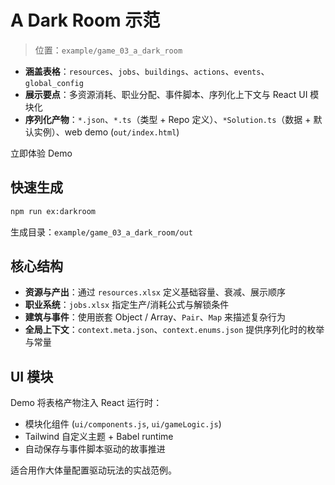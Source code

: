 <script setup>
import { withBase } from 'vitepress'

const demoUrl = withBase('/examples/a-dark-room/index.html')
</script>

# A Dark Room 示范

> 位置：`example/game_03_a_dark_room`

- **涵盖表格**：`resources`、`jobs`、`buildings`、`actions`、`events`、`global_config`
- **展示要点**：多资源消耗、职业分配、事件脚本、序列化上下文与 React UI 模块化
- **序列化产物**：`*.json`、`*.ts`（类型 + Repo 定义）、`*Solution.ts`（数据 + 默认实例）、web demo (`out/index.html`)

<a class="vp-doc-button primary" :href="demoUrl" target="_blank" rel="noopener">
  立即体验 Demo
</a>

## 快速生成

```bash
npm run ex:darkroom
```

生成目录：`example/game_03_a_dark_room/out`

## 核心结构

- **资源与产出**：通过 `resources.xlsx` 定义基础容量、衰减、展示顺序
- **职业系统**：`jobs.xlsx` 指定生产/消耗公式与解锁条件
- **建筑与事件**：使用嵌套 Object / Array、`Pair`、`Map` 来描述复杂行为
- **全局上下文**：`context.meta.json`、`context.enums.json` 提供序列化时的枚举与常量

## UI 模块

Demo 将表格产物注入 React 运行时：

- 模块化组件 (`ui/components.js`, `ui/gameLogic.js`)
- Tailwind 自定义主题 + Babel runtime
- 自动保存与事件脚本驱动的故事推进

适合用作大体量配置驱动玩法的实战范例。
